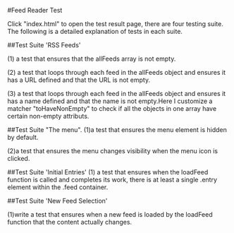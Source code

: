 #Feed Reader Test

Click "index.html" to open the test result page, there are four testing suite. The following is a detailed explanation of tests in each suite.

##Test Suite 'RSS Feeds'

(1) a test that ensures that the allFeeds array is not empty.

(2) a test that loops through each feed in the allFeeds object and ensures it has a URL defined and that the URL is not empty.

(3) a test that loops through each feed in the allFeeds object and ensures it has a name defined and that the name is not empty.Here I customize a matcher "toHaveNonEmpty" to check if all the objects in one array have certain non-empty attributs.

##Test Suite "The menu".
(1)a test that ensures the menu element is hidden by default.

(2)a test that ensures the menu changes visibility when the menu icon is clicked.


##Test Suite 'Initial Entries'
(1) a test that ensures when the loadFeed function is called and completes its work, there is at least a single .entry element within the .feed container.

##Test Suite 'New Feed Selection'

(1)write a test that ensures when a new feed is loaded by the loadFeed function that the content actually changes.

